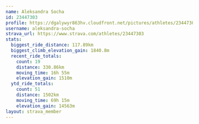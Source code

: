 ```yaml
---
name: Aleksandra Socha
id: 23447303
profile: https://dgalywyr863hv.cloudfront.net/pictures/athletes/23447303/14745546/4/large.jpg
username: aleksandra-socha
strava_url: https://www.strava.com/athletes/23447303
stats:
  biggest_ride_distance: 117.89km
  biggest_climb_elevation_gain: 1840.8m
  recent_ride_totals:
    count: 19
    distance: 330.86km
    moving_time: 16h 55m
    elevation_gain: 1510m
  ytd_ride_totals:
    count: 51
    distance: 1502km
    moving_time: 69h 15m
    elevation_gain: 14563m
layout: strava_member
--- 
```

